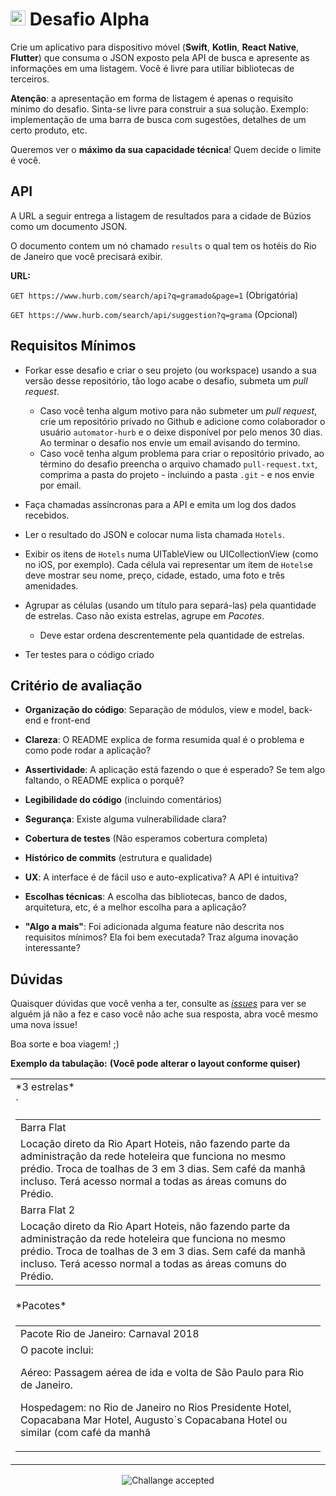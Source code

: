 # <img src="https://avatars1.githubusercontent.com/u/7063040?v=4&s=200.jpg" alt="HU" width="24" /> Desafio Alpha

Crie um aplicativo para dispositivo móvel (**Swift**, **Kotlin**, **React Native**, **Flutter**) que consuma o JSON exposto pela API de busca e apresente as informações em uma listagem. Você é livre para utiliar bibliotecas de terceiros.

**Atenção**: a apresentação em forma de listagem é apenas o requisito mínimo do desafio. Sinta-se livre para construir a sua solução. Exemplo: implementação de uma barra de busca com sugestões, detalhes de um certo produto, etc.

Queremos ver o **máximo da sua capacidade técnica**! Quem decide o limite é você.

## API

A URL a seguir entrega a listagem de resultados para a cidade de Búzios como um documento JSON.

O documento contem um nó chamado `results` o qual tem os hotéis do Rio de Janeiro que você precisará exibir.

**URL:**

`GET https://www.hurb.com/search/api?q=gramado&page=1` (Obrigatória)

`GET https://www.hurb.com/search/api/suggestion?q=grama` (Opcional)

## Requisitos Mínimos

-   Forkar esse desafio e criar o seu projeto (ou workspace) usando a sua versão desse repositório, tão logo acabe o desafio, submeta um _pull request_.
    -   Caso você tenha algum motivo para não submeter um _pull request_, crie um repositório privado no Github e adicione como colaborador o usuário `automator-hurb` e o deixe disponível por pelo menos 30 dias. Ao terminar o desafio nos envie um email avisando do termino.
    -   Caso você tenha algum problema para criar o repositório privado, ao término do desafio preencha o arquivo chamado `pull-request.txt`, comprima a pasta do projeto - incluindo a pasta `.git` - e nos envie por email.
-   Faça chamadas assíncronas para a API e emita um log dos dados recebidos.

-   Ler o resultado do JSON e colocar numa lista chamada `Hotels`.

-   Exibir os itens de `Hotels` numa UITableView ou UICollectionView (como no iOS, por exemplo). Cada célula vai representar um ítem de `Hotels`e deve mostrar seu nome, preço, cidade, estado, uma foto e três amenidades.

-   Agrupar as células (usando um título para separá-las) pela quantidade de estrelas. Caso não exista estrelas, agrupe em _Pacotes_.

    -   Deve estar ordena descrentemente pela quantidade de estrelas.

-   Ter testes para o código criado

## Critério de avaliação

-   **Organização do código**: Separação de módulos, view e model, back-end e front-end

-   **Clareza**: O README explica de forma resumida qual é o problema e como pode rodar a aplicação?

-   **Assertividade**: A aplicação está fazendo o que é esperado? Se tem algo faltando, o README explica o porquê?

-   **Legibilidade do código** (incluindo comentários)

-   **Segurança**: Existe alguma vulnerabilidade clara?

-   **Cobertura de testes** (Não esperamos cobertura completa)

-   **Histórico de commits** (estrutura e qualidade)

-   **UX**: A interface é de fácil uso e auto-explicativa? A API é intuitiva?

-   **Escolhas técnicas**: A escolha das bibliotecas, banco de dados, arquitetura, etc, é a melhor escolha para a aplicação?

-   **"Algo a mais"**: Foi adicionada alguma feature não descrita nos requisitos mínimos? Ela foi bem executada? Traz alguma inovação interessante?

## Dúvidas

Quaisquer dúvidas que você venha a ter, consulte as [_issues_](https://github.com/HurbCom/challenge-alpha/issues) para ver se alguém já não a fez e caso você não ache sua resposta, abra você mesmo uma nova issue!

Boa sorte e boa viagem! ;)

**Exemplo da tabulação:**
**(Você pode alterar o layout conforme quiser)**

<table>
<tr>
<td>*3 estrelas*</td>
</tr>
<tr>
<td>
<table>
<tr><td>Barra Flat</td></tr>
<tr><td>Locação direto da Rio Apart Hoteis, não fazendo parte da administração da rede hoteleira que funciona no mesmo prédio. Troca de toalhas de 3 em 3 dias. Sem café da manhã incluso. Terá acesso normal a todas as áreas comuns do Prédio.</td></tr>
<tr><td>Barra Flat 2</td>`</tr>
<tr><td>Locação direto da Rio Apart Hoteis, não fazendo parte da administração da rede hoteleira que funciona no mesmo prédio. Troca de toalhas de 3 em 3 dias. Sem café da manhã incluso. Terá acesso normal a todas as áreas comuns do Prédio.</td></tr>
</table>
</td>
</tr>
<tr>
<td>*Pacotes*</td>
</tr>
<tr>
<td>
<table>
<tr><td>Pacote Rio de Janeiro: Carnaval 2018</td></tr>
<tr><td>O pacote&nbsp;inclui: &nbsp;

Aéreo: Passagem aérea de ida e volta de São Paulo para Rio de Janeiro.

Hospedagem: no Rio de Janeiro no Rios Presidente Hotel, Copacabana Mar Hotel, Augusto`s Copacabana Hotel ou similar (com café da manhã</td></tr>

</table>
</td>
</tr>
</table>

<p align="center">
  <img src="ca.jpg" alt="Challange accepted" />
</p>
